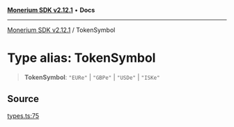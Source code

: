 [**Monerium SDK v2.12.1**](../README.md) • **Docs**

---

[Monerium SDK v2.12.1](../README.md) / TokenSymbol

# Type alias: TokenSymbol

> **TokenSymbol**: `"EURe"` \| `"GBPe"` \| `"USDe"` \| `"ISKe"`

## Source

[types.ts:75](https://github.com/monerium/js-monorepo/blob/63219fde0f935acb35ce19f47571455bbfc0ffa7/packages/sdk/src/types.ts#L75)
